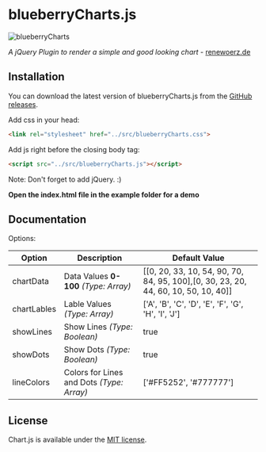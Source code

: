 # blueberryCharts.js
![blueberryCharts](https://renewoerz.de/share/blueberryChartsPreview.png)

*A jQuery Plugin to render a simple and good looking chart* - [renewoerz.de](https://www.renewoerz.de)

## Installation

You can download the latest version of blueberryCharts.js from the [GitHub releases](https://github.com/iseries/blueberryCharts.js/releases).

Add css in your head:

```html
<link rel="stylesheet" href="../src/blueberryCharts.css">
```

Add js right before the closing body tag:

```html
<script src="../src/blueberryCharts.js"></script>
```

Note: Don't forget to add jQuery. :)

**Open the index.html file in the example folder for a demo**

## Documentation

Options:

Option  | Description | Default Value
------------- | ------------- | -------------
chartData  | Data Values **0-100**  _(Type: Array)_ | [[0, 20, 33, 10, 54, 90, 70, 84, 95, 100],[0, 30, 23, 20, 44, 60, 10, 50, 10, 40]]
chartLables  | Lable Values _(Type: Array)_ | ['A', 'B', 'C', 'D', 'E', 'F', 'G', 'H', 'I', 'J']
showLines | Show Lines _(Type: Boolean)_ | true
showDots | Show Dots _(Type: Boolean)_ | true
lineColors | Colors for Lines and Dots _(Type: Array)_ | ['#FF5252', '#777777']

## License

Chart.js is available under the [MIT license](http://opensource.org/licenses/MIT).
